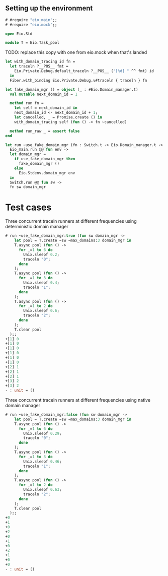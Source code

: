 ## Setting up the environment

```ocaml
# #require "eio_main";;
# #require "eio.mock";;
```

```ocaml
open Eio.Std

module T = Eio.Task_pool
```

TODO: replace this copy with one from eio.mock when that's landed

```ocaml
let with_domain_tracing id fn =
  let traceln ?__POS__ fmt =
    Eio.Private.Debug.default_traceln ?__POS__ ("[%d] " ^^ fmt) id
  in
  Fiber.with_binding Eio.Private.Debug.v#traceln { traceln } fn

let fake_domain_mgr () = object (_ : #Eio.Domain_manager.t)
  val mutable next_domain_id = 1

  method run fn =
    let self = next_domain_id in
    next_domain_id <- next_domain_id + 1;
    let cancelled, _ = Promise.create () in
    with_domain_tracing self (fun () -> fn ~cancelled)

  method run_raw _ = assert false
end

let run ~use_fake_domain_mgr (fn : Switch.t -> Eio.Domain_manager.t -> unit) =
  Eio_main.run @@ fun env ->
  let domain_mgr =
    if use_fake_domain_mgr then
      fake_domain_mgr ()
    else
      Eio.Stdenv.domain_mgr env
  in
  Switch.run @@ fun sw ->
  fn sw domain_mgr
```

# Test cases

Three concurrent traceln runners at different frequencies using deterministic
domain manager

```ocaml
# run ~use_fake_domain_mgr:true (fun sw domain_mgr ->
    let pool = T.create ~sw ~max_domains:3 domain_mgr in
    T.async pool (fun () ->
      for _=1 to 6 do
        Unix.sleepf 0.2;
        traceln "0";
      done
    );
    T.async pool (fun () ->
      for _=1 to 3 do
        Unix.sleepf 0.4;
        traceln "1";
      done
    );
    T.async pool (fun () ->
      for _=1 to 2 do
        Unix.sleepf 0.6;
        traceln "2";
      done
    );
    T.clear pool
  );;
+[1] 0
+[1] 0
+[1] 0
+[1] 0
+[1] 0
+[1] 0
+[2] 1
+[2] 1
+[2] 1
+[3] 2
+[3] 2
- : unit = ()
```

Three concurrent traceln runners at different frequencies using native
domain manager

```ocaml
# run ~use_fake_domain_mgr:false (fun sw domain_mgr ->
    let pool = T.create ~sw ~max_domains:3 domain_mgr in
    T.async pool (fun () ->
      for _=1 to 6 do
        Unix.sleepf 0.29;
        traceln "0";
      done
    );
    T.async pool (fun () ->
      for _=1 to 3 do
        Unix.sleepf 0.46;
        traceln "1";
      done
    );
    T.async pool (fun () ->
      for _=1 to 2 do
        Unix.sleepf 0.63;
        traceln "2";
      done
    );
    T.clear pool
  );;
+0
+1
+0
+2
+0
+1
+0
+2
+1
+0
+0
- : unit = ()
```

